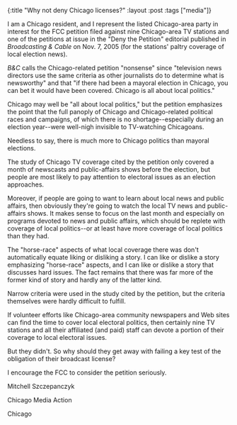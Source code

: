 {:title "Why not deny Chicago licenses?"
:layout :post
:tags  ["media"]}

I am a Chicago resident, and I represent the listed Chicago-area party in
interest for the FCC petition filed against nine Chicago-area TV stations and
one of the petitions at issue in the "Deny the Petition" editorial published
in _Broadcasting & Cable_ on Nov. 7, 2005 (for the stations' paltry coverage
of local election news).

_B&C_ calls the Chicago-related petition "nonsense" since "television news
directors use the same criteria as other journalists do to determine what is
newsworthy" and that "if there had been a mayoral election in Chicago, you can
bet it would have been covered. Chicago is all about local politics."

Chicago may well be "all about local politics," but the petition emphasizes
the point that the full panoply of Chicago and Chicago-related political races
and campaigns, of which there is no shortage--especially during an election
year--were well-nigh invisible to TV-watching Chicagoans.

Needless to say, there is much more to Chicago politics than mayoral
elections.

The study of Chicago TV coverage cited by the petition only covered a month of
newscasts and public-affairs shows before the election, but people are most
likely to pay attention to electoral issues as an election approaches.

Moreover, if people are going to want to learn about local news and public
affairs, then obviously they're going to watch the local TV news and public-affairs shows. It makes sense to focus on the last month and especially on
programs devoted to news and public affairs, which should be replete with
coverage of local politics--or at least have more coverage of local politics
than they had.

The "horse-race" aspects of what local coverage there was don't automatically
equate liking or disliking a story. I can like or dislike a story emphasizing
"horse-race" aspects, and I can like or dislike a story that discusses hard
issues. The fact remains that there was far more of the former kind of story
and hardly any of the latter kind.

Narrow criteria were used in the study cited by the petition, but the criteria
themselves were hardly difficult to fulfill.

If volunteer efforts like Chicago-area community newspapers and Web sites can
find the time to cover local electoral politics, then certainly nine TV
stations and all their affiliated (and paid) staff can devote a portion of
their coverage to local electoral issues.

But they didn't. So why should they get away with failing a key test of the
obligation of their broadcast license?

I encourage the FCC to consider the petition seriously.

Mitchell Szczepanczyk

Chicago Media Action

Chicago

